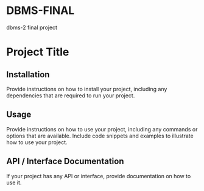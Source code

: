 # DBMS-FINAL
dbms-2 final project
# Project Title


## Installation

Provide instructions on how to install your project, including any dependencies that are required to run your project.

## Usage

Provide instructions on how to use your project, including any commands or options that are available. Include code snippets and examples to illustrate how to use your project.

## API / Interface Documentation

If your project has any API or interface, provide documentation on how to use it.

